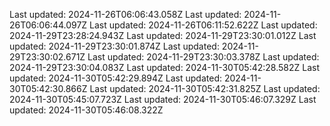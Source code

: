 Last updated: 2024-11-26T06:06:43.058Z
Last updated: 2024-11-26T06:06:44.097Z
Last updated: 2024-11-26T06:11:52.622Z
Last updated: 2024-11-29T23:28:24.943Z
Last updated: 2024-11-29T23:30:01.012Z
Last updated: 2024-11-29T23:30:01.874Z
Last updated: 2024-11-29T23:30:02.671Z
Last updated: 2024-11-29T23:30:03.378Z
Last updated: 2024-11-29T23:30:04.083Z
Last updated: 2024-11-30T05:42:28.582Z
Last updated: 2024-11-30T05:42:29.894Z
Last updated: 2024-11-30T05:42:30.866Z
Last updated: 2024-11-30T05:42:31.825Z
Last updated: 2024-11-30T05:45:07.723Z
Last updated: 2024-11-30T05:46:07.329Z
Last updated: 2024-11-30T05:46:08.322Z

